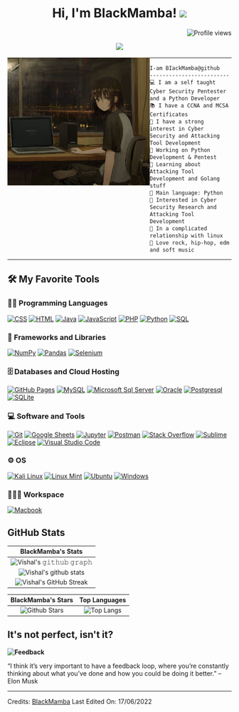 <h1 align="center">
Hi, I'm BIackMamba!
  <img src="https://media.giphy.com/media/hvRJCLFzcasrR4ia7z/giphy.gif" width="30"></h1>
 <!--<img src="https://komarev.com/ghpvc/?username=BIackMamba&label=Profile%20Views&color=0e75b6&style=flat" align='right' alt="vishalmaurya" />-->
 <img src="https://gpvc.arturio.dev/BIackMamba" alt="Profile views" align='right'/> <a href="https://github.com/BIackMamba/BIackMamba/"> </a> 
<br/>

<!-- Typing SVG by DenverCoder1 - https://github.com/DenverCoder1/readme-typing-svg -->
<p align="center">
  <a href="https://github.com/DenverCoder1/readme-typing-svg"><img src="https://readme-typing-svg.herokuapp.com?lines=Cyber+Security+Pentester;Python+Developer;Cyber+Security+Reasercher;Always%20learning%20new%20things&center=true&width=380&height=45"></a>
</p>

<img align="left" src="https://github.com/BIackMamba/BIackMamba/blob/main/cropped_image.png" alt="Unfortunately I didn't find the author of the pic, feel to open a pull request if found" width="320" />
<hr>

```
I-am BIackMamba@github
-------------------------
💻 I am a self taught Cyber Security Pentester and a Python Developer
📚 I have a CCNA and MCSA Certificates
📝 I have a strong interest in Cyber Security and Attacking Tool Development
🔭 Working on Python Development & Pentest
🌱 Learning about Attacking Tool Development and Golang stuff
🌟 Main language: Python
🚩 Interested in Cyber Security Research and Attacking Tool Development
💖 In a complicated relationship with linux
🎵 Love rock, hip-hop, edm and soft music
```
<hr>


## 🛠️ My Favorite Tools

### 👨‍💻 Programming Languages
<p>
    <a href="https://github.com/search?q=user%3ADenverCoder1+is%3Arepo+language%3Acss"><img alt="CSS" src="https://img.shields.io/badge/CSS%20-%231572B6.svg?logo=css3&logoColor=white"></a>
    <a href="https://github.com/search?q=user%3ADenverCoder1+is%3Arepo+language%3Ahtml"><img alt="HTML" src="https://img.shields.io/badge/HTML%20-%23E34F26.svg?logo=html5&logoColor=white"></a>
    <a href="https://github.com/search?q=user%3ADenverCoder1+is%3Arepo+language%3Ajava"><img alt="Java" src="https://img.shields.io/badge/Java-%23007396.svg?logo=java&logoColor=white"></a>
    <a href="https://github.com/search?q=user%3ADenverCoder1+is%3Arepo+language%3Ajavascript"><img alt="JavaScript" src="https://img.shields.io/badge/JavaScript%20-%23F7DF1E.svg?logo=javascript&logoColor=black"></a>
    <a href="https://github.com/search?q=user%3ADenverCoder1+is%3Arepo+language%3Agolang><img alt="GOLANG" src="https://img.shields.io/badge/GOLANG.js%20-%2343853D.svg?logo=golang.js&logoColor=white"></a>
    <a href="https://github.com/search?q=user%3ADenverCoder1+is%3Arepo+language%3Aphp"><img alt="PHP" src="https://img.shields.io/badge/Go-00ADD8?logo=go&logoColor=white"></a>
    <a href="https://github.com/search?q=user%3ADenverCoder1+is%3Arepo+language%3Apython"><img alt="Python" src="https://img.shields.io/badge/Python%20-%2314354C.svg?logo=python&logoColor=white"></a>
    <a href="https://github.com/search?q=user%3ADenverCoder1+is%3Arepo+language%3Asql"><img alt="SQL" src="https://img.shields.io/badge/SQL%20-%23025E8C.svg?logo=amazon-dynamodb&logoColor=white"></a>
    

### 🧰 Frameworks and Libraries

<p>
    <a href="#"><img alt="NumPy" src="https://img.shields.io/badge/Numpy%20-%23013243.svg?logo=numpy&logoColor=white"></a>
    <a href="#"><img alt="Pandas" src="https://img.shields.io/badge/Pandas%20-%23150458.svg?logo=pandas&logoColor=white"></a>
    <a href="#"><img alt="Selenium" src="https://img.shields.io/badge/Selenium-43B02A?logo=Selenium&logoColor=white"></a>
</p>

### 🗄️ Databases and Cloud Hosting

<p>
    <a href="#"><img alt="GitHub Pages" src="https://img.shields.io/badge/GitHub%20Pages-%23327FC7.svg?logo=github&logoColor=white"></a>
    <a href="#"><img alt="MySQL" src="https://img.shields.io/badge/MySQL-005C84?logo=mysql&logoColor=white"></a>
    <a href="#"><img alt="Microsoft Sql Server" src="https://img.shields.io/badge/Microsoft%20SQL%20Server-CC2927?logo=microsoft%20sql%20server&logoColor=white"></a>       
    <a href="#"><img alt="Oracle" src="https://img.shields.io/badge/Oracle-F80000?logo=Oracle&logoColor=white"></a>                                           <a href="#"><img alt="Postgresql" src="https://img.shields.io/badge/PostgreSQL-316192?logo=postgresql&logoColor=white"></a> 
    <a href="#"><img alt="SQLite" src="https://img.shields.io/badge/SQLite-07405E?logo=sqlite&logoColor=white"></a>                   
</p>

### 💻 Software and Tools
<p>
    <a href="#"><img alt="Git" src="https://img.shields.io/badge/Git%20-%23F05033.svg?logo=git&logoColor=white"></a>
    <a href="#"><img alt="Google Sheets" src="https://img.shields.io/badge/Google%20Sheets%20-%2334A853.svg?logo=google%20sheets&logoColor=white"></a>
    <a href="#"><img alt="Jupyter" src="https://img.shields.io/badge/Jupyter%20-%23F37626.svg?logo=Jupyter&logoColor=white"></a>
    <a href="#"><img alt="Postman" src="https://img.shields.io/badge/Postman-FF6C37?logo=postman&logoColor=white"></a>
    <a href="#"><img alt="Stack Overflow" src="https://img.shields.io/badge/-Stack%20Overflow-FE7A16?logo=stack-overflow&logoColor=white"></a>
    <a href="#"><img alt="Sublime" src="https://img.shields.io/badge/sublime_text-%23575757.svg?logo=sublime-text&logoColor=important"></a>
    <a href="#"><img alt="Eclipse" src="https://img.shields.io/badge/Eclipse-2C2255?logo=eclipse&logoColor=white"></a>
    <a href="#"><img alt="Visual Studio Code" src="https://img.shields.io/badge/Visual%20Studio%20Code-0078d7.svg?logo=visual-studio-code&logoColor=white"></a>
</p>

### ⚙️ OS
<p>
    <a href="#"><img alt="Kali Linux" src="https://img.shields.io/badge/Kali_Linux-557C94?logo=kali-linux&logoColor=white"></a>
    <a href="#"><img alt="Linux Mint" src="https://img.shields.io/badge/Linux_Mint-87CF3E?logo=linux-mint&logoColor=white"></a>
    <a href="#"><img alt="Ubuntu" src="https://img.shields.io/badge/Ubuntu-E95420?logo=ubuntu&logoColor=white"></a>
    <a href="#"><img alt="Windows" src="https://img.shields.io/badge/Windows-0078D6?logo=windows&logoColor=white"></a>
</p>

### 👨🏽‍💻 Workspace
<p>
    <a href="#"><img alt="Macbook" src="https://img.shields.io/badge/Apple%20laptop-333333?style=for-the-badge&logo=apple&logoColor=white"></a>
</p>


## GitHub Stats


|                                                                     BIackMamba's Stats                                                                     |
|:------------------------------------------------------------------------------------------------------------------------------------------------------:|
| ![Vishal's 𝚐𝚒𝚝𝚑𝚞𝚋 𝚐𝚛𝚊𝚙𝚑](https://activity-graph.herokuapp.com/graph?username=BIackMamba&theme=react-dark&hide_border=true&area=true) |
| ![Vishal's github stats](https://github-readme-stats.vercel.app/api?username=BIackMamba&show_icons=true&theme=algolia)              | 
| ![Vishal's GitHub Streak](https://github-readme-streak-stats.herokuapp.com/?user=BIackMamba&theme=algolia)                    | 
    

|                                                                                                      BIackMamba's Stars                                                                                                       |                                                           Top Languages                                                           |      
|:-------------------------------------------------------------------------------------------------------------------------------------------------------------------------------------------------------------------------:|:---------------------------------------------------------------------------------------------------------------------------------:|
|![Github Stars](https://github-readme-stats.vercel.app/api?username=BIackMamba&show_icons=true&locale=en&count_private=true&hide_rank=true&custom_title=My%20GitHub%20Stats&disable_animations=true&theme=algolia) | ![Top Langs](https://github-readme-stats.vercel.app/api/top-langs/?username=BIackMamba&langs_count=8&theme=algolia&layout=compact) |






## It's not perfect, isn't it?

**<img alt="Feedback" src="https://img.shields.io/badge/Ask%20me-anything-1abc9c.svg">**

“I think it’s very important to have a feedback loop, where you’re constantly thinking about what you’ve done and how you could be doing it better.”
– Elon Musk

  </td>
  </tr>
</table>

------
Credits: [BIackMamba](https://github.com/BIackMamba)
Last Edited On: 17/06/2022
